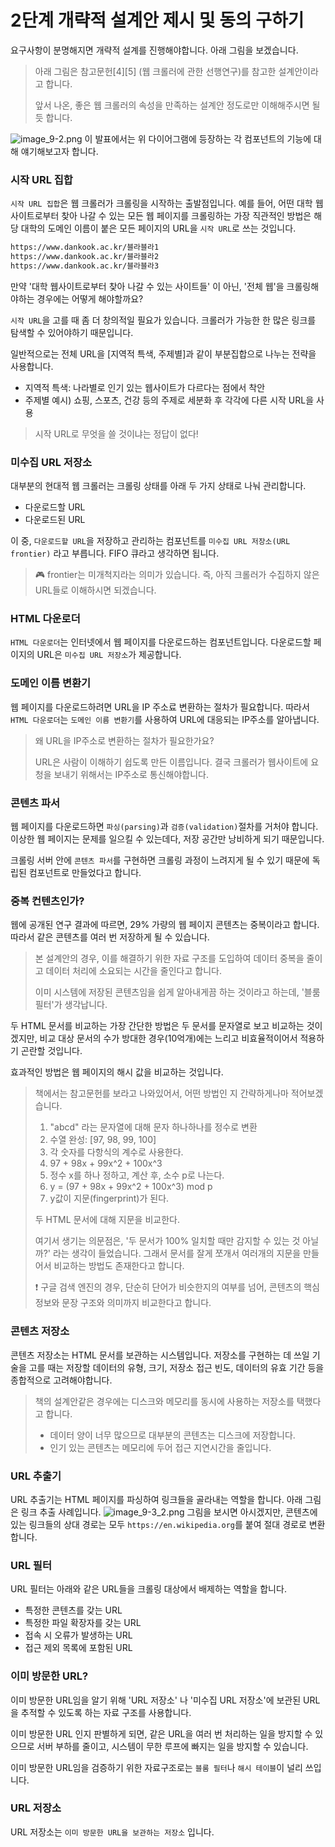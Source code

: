 # 2단계 개략적 설계안 제시 및 동의 구하기
요구사항이 분명해지면 개략적 설계를 진행해야합니다. 아래 그림을 보겠습니다.
> 아래 그림은 참고문헌[4][5] (웹 크롤러에 관한 선행연구)를 참고한 설계안이라고 합니다.
> 
> 앞서 나온, 좋은 웹 크롤러의 속성을 만족하는 설계안 정도로만 이해해주시면 될 듯 합니다.

![image_9-2.png](image%2Fimage_9-2.png)
이 발표에서는 위 다이어그램에 등장하는 각 컴포넌트의 기능에 대해 얘기해보고자 합니다.

### 시작 URL 집합
`시작 URL 집합`은 웹 크롤러가 크롤링을 시작하는 출발점입니다. 예를 들어, 어떤 대학 웹사이트로부터 찾아 나갈 수 있는 모든 웹 페이지를
크롤링하는 가장 직관적인 방법은 해당 대학의 도메인 이름이 붙은 모든 페이지의 URL을 `시작 URL`로 쓰는 것입니다.
```markdown
https://www.dankook.ac.kr/블라블라1
https://www.dankook.ac.kr/블라블라2
https://www.dankook.ac.kr/블라블라3
```

만약 '대학 웹사이트로부터 찾아 나갈 수 있는 사이트들' 이 아닌, '전체 웹'을 크롤링해야하는 경우에는 어떻게 해야할까요?

`시작 URL`을 고를 때 좀 더 창의적일 필요가 있습니다. 크롤러가 가능한 한 많은 링크를 탐색할 수 있어야하기 때문입니다.

일반적으로는 전체 URL을 [지역적 특색, 주제별]과 같이 부분집합으로 나누는 전략을 사용합니다.
- 지역적 특색: 나라별로 인기 있는 웹사이트가 다르다는 점에서 착안
- 주제별 예시) 쇼핑, 스포츠, 건강 등의 주제로 세분화 후 각각에 다른 시작 URL을 사용

> 시작 URL로 무엇을 쓸 것이냐는 정답이 없다!

### 미수집 URL 저장소
대부분의 현대적 웹 크롤러는 크롤링 상태를 아래 두 가지 상태로 나눠 관리합니다.
- 다운로드할 URL
- 다운로드된 URL

이 중, `다운로드할 URL`을 저장하고 관리하는 컴포넌트를 `미수집 URL 저장소(URL frontier)` 라고 부릅니다. FIFO 큐라고 생각하면 됩니다.
> 🎮 frontier는 미개척지라는 의미가 있습니다. 즉, 아직 크롤러가 수집하지 않은 URL들로 이해하시면 되겠습니다.

### HTML 다운로더
`HTML 다운로더`는 인터넷에서 웹 페이지를 다운로드하는 컴포넌트입니다. 다운로드할 페이지의 URL은 `미수집 URL 저장소`가 제공합니다.

### 도메인 이름 변환기
웹 페이지를 다운로드하려면 URL을 IP 주소료 변환하는 절차가 필요합니다. 따라서 `HTML 다운로더`는 `도메인 이름 변환기`를 사용하여
URL에 대응되는 IP주소를 알아냅니다.
> 왜 URL을 IP주소로 변환하는 절차가 필요한가요?
> 
> URL은 사람이 이해하기 쉽도록 만든 이름입니다. 결국 크롤러가 웹사이트에 요청을 보내기 위해서는 IP주소로 통신해야합니다.

### 콘텐츠 파서
웹 페이지를 다운로드하면 `파싱(parsing)`과 `검증(validation)`절차를 거처야 합니다. 이상한 웹 페이지는 문제를 일으킬 수 있는데다,
저장 공간만 낭비하게 되기 때문입니다.

크롤링 서버 안에 `콘텐츠 파서`를 구현하면 크롤링 과정이 느려지게 될 수 있기 때문에 독립된 컴포넌트로 만들었다고 합니다.

### 중복 컨텐츠인가?
웹에 공개된 연구 결과에 따르면, 29% 가량의 웹 페이지 콘텐츠는 중복이라고 합니다. 따라서 같은 콘텐츠를 여러 번 저장하게 될 수 있습니다.
> 본 설계안의 경우, 이를 해결하기 위한 자료 구조를 도입하여 데이터 중복을 줄이고 데이터 처리에 소요되는 시간을 줄인다고 합니다.
> 
> 이미 시스템에 저장된 콘텐츠임을 쉽게 알아내게끔 하는 것이라고 하는데, '블룸 필터'가 생각납니다.

두 HTML 문서를 비교하는 가장 간단한 방법은 두 문서를 문자열로 보고 비교하는 것이겠지만, 비교 대상 문서의 수가 방대한 경우(10억개)에는
느리고 비효율적이어서 적용하기 곤란할 것입니다. 

효과적인 방법은 웹 페이지의 해시 값을 비교하는 것입니다.
> 책에서는 참고문헌를 보라고 나와있어서, 어떤 방법인 지 간략하게나마 적어보겠습니다.
> 1. "abcd" 라는 문자열에 대해 문자 하나하나를 정수로 변환
> 2. 수열 완성: [97, 98, 99, 100]
> 3. 각 숫자를 다항식의 계수로 사용한다.
> 4. 97 + 98x + 99x^2 + 100x^3
> 5. 정수 x를 하나 정하고, 계산 후, 소수 p로 나는다.
> 6. y = (97 + 98x + 99x^2 + 100x^3) mod p
> 7. y값이 지문(fingerprint)가 된다.
> 
> 두 HTML 문서에 대해 지문을 비교한다.
> 
> 여기서 생기는 의문점은, '두 문서가 100% 일치할 때만 감지할 수 있는 것 아닐까?' 라는 생각이 들었습니다.
> 그래서 문서를 잘게 쪼개서 여러개의 지문을 만들어서 비교하는 방법도 존재한다고 합니다.
> 
> ❗️ 구글 검색 엔진의 경우, 단순히 단어가 비슷한지의 여부를 넘어, 콘텐츠의 핵심 정보와 문장 구조와 의미까지 비교한다고 합니다.

### 콘텐츠 저장소
콘텐츠 저장소는 HTML 문서를 보관하는 시스템입니다. 저장소를 구현하는 데 쓰일 기술을 고를 때는 저장할 데이터의 유형,
크기, 저장소 접근 빈도, 데이터의 유효 기간 등을 종합적으로 고려해야합니다.
> 책의 설계안같은 경우에는 디스크와 메모리를 동시에 사용하는 저장소를 택했다고 합니다.
> - 데이터 양이 너무 많으므로 대부분의 콘텐츠는 디스크에 저장합니다.
> - 인기 있는 콘텐츠는 메모리에 두어 접근 지연시간을 줄입니다.

### URL 추출기
URL 추출기는 HTML 페이지를 파싱하여 링크들을 골라내는 역할을 합니다. 
아래 그림은 링크 추출 사례입니다.
![image_9-3_2.png](image%2Fimage_9-3_2.png)
그림을 보시면 아시겠지만, 콘텐츠에 있는 링크들의 상대 경로는 모두 `https://en.wikipedia.org`를 붙여 절대 경로로 변환합니다.

### URL 필터
URL 필터는 아래와 같은 URL들을 크롤링 대상에서 배제하는 역할을 합니다.
- 특정한 콘텐츠를 갖는 URL
- 특정한 파일 확장자를 갖는 URL
- 접속 시 오류가 발생하는 URL
- 접근 제외 목록에 포함된 URL

### 이미 방문한 URL?
이미 방문한 URL임을 알기 위해 'URL 저장소' 나 '미수집 URL 저장소'에 보관된 URL을 추적할 수 있도록 하는 자료 구조를 사용합니다.

이미 방문한 URL 인지 판별하게 되면, 같은 URL을 여러 번 처리하는 일을 방지할 수 있으므로 서버 부하를 줄이고, 시스템이 무한 루프에 빠지는 일을 방지할 수 있습니다.

이미 방문한 URL임을 검증하기 위한 자료구조로는 `블룸 필터`나 `해시 테이블`이 널리 쓰입니다.

### URL 저장소
URL 저장소는 `이미 방문한 URL을 보관하는 저장소` 입니다.

